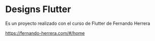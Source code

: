 # Designs Flutter

Es un proyecto realizado con el curso de Flutter de Fernando Herrera

https://fernando-herrera.com/#/home
